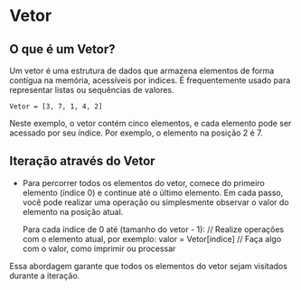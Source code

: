 # Vetor

## O que é um Vetor? 

Um vetor é uma estrutura de dados que armazena elementos de forma contígua na memória, acessíveis por índices. É frequentemente usado para representar listas ou sequências de valores.

    Vetor = [3, 7, 1, 4, 2]


Neste exemplo, o vetor contém cinco elementos, e cada elemento pode ser acessado por seu índice. Por exemplo, o elemento na posição 2 é 7.

## Iteração através do Vetor

- Para percorrer todos os elementos do vetor, comece do primeiro elemento (índice 0) e continue até o último elemento. Em cada passo, você pode realizar uma operação ou simplesmente observar o valor do elemento na posição atual.

    Para cada índice de 0 até (tamanho do vetor - 1):
        // Realize operações com o elemento atual, por exemplo:
        valor = Vetor[indice]
        // Faça algo com o valor, como imprimir ou processar

Essa abordagem garante que todos os elementos do vetor sejam visitados durante a iteração.
